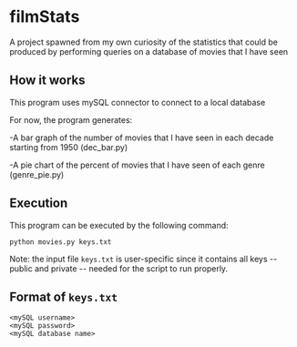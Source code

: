 # filmStats
A project spawned from my own curiosity of the statistics that could be produced by performing queries on a database of movies that I have seen

## How it works
This program uses mySQL connector to connect to a local database

For now, the program generates:

-A bar graph of the number of movies that I have seen in each decade starting from 1950 (dec_bar.py)

-A pie chart of the percent of movies that I have seen of each genre (genre_pie.py)

## Execution
This program can be executed by the following command:

`python movies.py keys.txt`

Note: the input file `keys.txt` is user-specific since it contains all keys -- public and private -- needed for the script to run properly.

## Format of `keys.txt`

	<mySQL username>
	<mySQL password>
	<mySQL database name>

